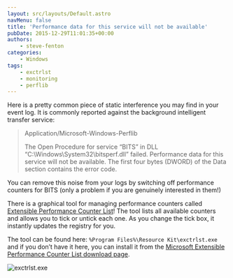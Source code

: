 ```yaml
---
layout: src/layouts/Default.astro
navMenu: false
title: 'Performance data for this service will not be available'
pubDate: 2015-12-29T11:01:35+00:00
authors:
    - steve-fenton
categories:
    - Windows
tags:
    - exctrlst
    - monitoring
    - perflib
---
```


Here is a pretty common piece of static interference you may find in your event log. It is commonly reported against the background intelligent transfer service:

> Application/Microsoft-Windows-Perflib
> 
> The Open Procedure for service “BITS” in DLL “C:\\Windows\\System32\\bitsperf.dll” failed. Performance data for this service will not be available. The first four bytes (DWORD) of the Data section contains the error code.

You can remove this noise from your logs by switching off performance counters for BITS (only a problem if you are genuinely interested in them!)

There is a graphical tool for managing performance counters called [Extensible Performance Counter List](https://technet.microsoft.com/en-us/library/cc737958%28v=ws.10%29.aspx)! The tool lists all available counters and allows you to tick or untick each one. As you change the tick box, it instantly updates the registry for you.

The tool can be found here: `%Program Files%\Resource Kit\exctrlst.exe` and if you don’t have it here, you can install it from the [Microsoft Extensible Performance Counter List download page](http://download.microsoft.com/download/win2000platform/exctrlst/1.00.0.1/nt5/en-us/exctrlst_setup.exe).

![exctrlst.exe](/img/2015/12/exctrlst.png)